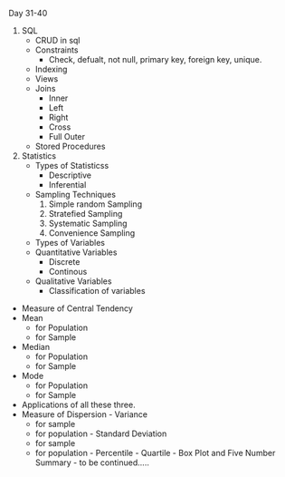  Day 31-40

1. SQL
   - CRUD in sql
   - Constraints 
     - Check, defualt, not null, primary key, foreign key, unique.
   - Indexing
   - Views
   - Joins
     - Inner
     - Left
     - Right
     - Cross
     - Full Outer
   - Stored Procedures
2. Statistics
   - Types of Statisticss
     - Descriptive
     - Inferential
   - Sampling Techniques
       1. Simple random Sampling
       2. Stratefied Sampling
       3. Systematic Sampling
       4. Convenience Sampling 
   - Types of Variables
    - Quantitative Variables
      -  Discrete
      -  Continous
    - Qualitative Variables
      - Classification of variables 
  - Measure of Central Tendency
   -  Mean
      -  for Population
      -  for Sample
   -  Median
      -  for Population
      -  for Sample
   -  Mode
      -  for Population
      -  for Sample
   - Applications of all these three.
   - Measure of Dispersion
    - Variance
      - for sample
      - for population
    - Standard Deviation
      - for sample
      - for population
    - Percentile
    - Quartile
    - Box Plot and Five Number Summary
    - to be continued.....